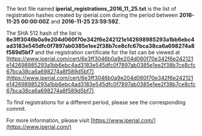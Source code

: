 The text file named **iperial_registrations_2016_11_25.txt** is the list of registration hashes created by iperial.com during the period between **2016-11-25 00:00:00Z** and **2016-11-25 23:59:59Z**.

The SHA 512 hash of the list is **6e3ff3046b0a9e204d060f70e342f6e242121e142698985293a1bb6ebc4ad3183e545dfc0f7897ab0385e1ee2f38b7ce8cfc67bca38ca6a698274a8f589d5bf7** and the registration certificate for the list can be viewed at [https://www.iperial.com/cert/6e3ff3046b0a9e204d060f70e342f6e242121e142698985293a1bb6ebc4ad3183e545dfc0f7897ab0385e1ee2f38b7ce8cfc67bca38ca6a698274a8f589d5bf7](https://www.iperial.com/cert/6e3ff3046b0a9e204d060f70e342f6e242121e142698985293a1bb6ebc4ad3183e545dfc0f7897ab0385e1ee2f38b7ce8cfc67bca38ca6a698274a8f589d5bf7).

To find registrations for a different period, please see the corresponding commit.

For more information, please visit [https://www.iperial.com/](https://www.iperial.com/)
